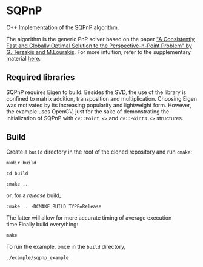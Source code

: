 # SQPnP 
C++ Implementation of the SQPnP algorithm. 

The algorithm is the generic PnP solver based on the paper ["A Consistently Fast and Globally Optimal Solution to the Perspective-n-Point Problem" by G. Terzakis and M.Lourakis](http://www.ecva.net/papers/eccv_2020/papers_ECCV/papers/123460460.pdf). For more intuition, refer to the supplementary material [here](https://www.ecva.net/papers/eccv_2020/papers_ECCV/papers/123460460-supp.pdf).

## Required libraries
SQPnP requires Eigen to build. Besides the SVD, the use of the library is confined to matrix addition, transposition and multiplication. Choosing Eigen was motivated by its increasing popularity and lightweight form. However, the example uses OpenCV, just for the sake of demonstrating the initialization of SQPnP with ``cv::Point_<>`` and ``cv::Point3_<>`` structures.    

Build
-----

Create a ``build`` directory in the root of the cloned repository and run ``cmake``:

``mkdir build``

``cd build``

``cmake ..``

or, for a *release* build,

``cmake .. -DCMAKE_BUILD_TYPE=Release``

The latter will allow for more accurate timing of average execution time.Finally build everything:

``make``

To run the example, once in the ``build`` directory,

``./example/sqpnp_example``  
